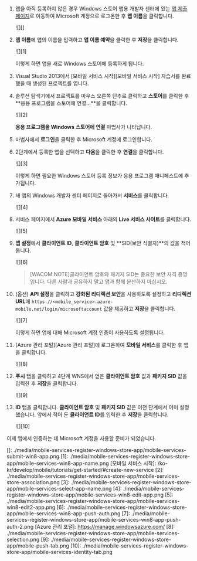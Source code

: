 1.  앱을 아직 등록하지 않은 경우 Windows 스토어 앱용 개발자 센터에 있는 [앱 제출 페이지][앱 제출 페이지]로 이동하여 Microsoft 계정으로 로그온한 후 **앱 이름**을 클릭합니다.

    ![][]

2.  **앱 이름**에 앱의 이름을 입력하고 **앱 이름 예약**을 클릭한 후 **저장**을 클릭합니다.

    ![][1]

    이렇게 하면 앱을 새로 Windows 스토어에 등록하게 됩니다.

3.  Visual Studio 2013에서 [모바일 서비스 시작][모바일 서비스 시작] 자습서를 완료했을 때 생성된 프로젝트를 엽니다.

4.  솔루션 탐색기에서 프로젝트를 마우스 오른쪽 단추로 클릭하고 **스토어**를 클릭한 후 **응용 프로그램을 스토어에 연결...**을 클릭합니다.

    ![][2]

    **응용 프로그램을 Windows 스토어에 연결** 마법사가 나타납니다.

5.  마법사에서 **로그인**을 클릭한 후 Microsoft 계정에 로그인합니다.

6.  2단계에서 등록한 앱을 선택하고 **다음**을 클릭한 후 **연결**을 클릭합니다.

    ![][3]

    이렇게 하면 필요한 Windows 스토어 등록 정보가 응용 프로그램 매니페스트에 추가됩니다.

7.  새 앱의 Windows 개발자 센터 페이지로 돌아가서 **서비스**를 클릭합니다.

    ![][4]

8.  서비스 페이지에서 **Azure 모바일 서비스** 아래의 **Live 서비스 사이트**를 클릭합니다.

    ![][5]

9.  **앱 설정**에서 **클라이언트 ID**, **클라이언트 암호** 및 **SID(보안 식별자)**의 값을 적어 둡니다.

    ![][6]

    > [WACOM.NOTE]클라이언트 암호와 패키지 SID는 중요한 보안 자격 증명입니다. 다른 사람과 공유하지 말고 앱과 함께 분산하지 마십시오.

10. (옵션) **API 설정**을 클릭하고 **강화된 리디렉션 보안**을 사용하도록 설정하고 **리디렉션 URL**에 `https://<mobile_service>.azure-mobile.net/login/microsoftaccount` 값을 제공하고 **저장**을 클릭합니다.

    ![][7]

    이렇게 하면 앱에 대해 Microsoft 계정 인증이 사용하도록 설정됩니다.

11. [Azure 관리 포털][Azure 관리 포털]에 로그온하여 **모바일 서비스**를 클릭한 후 앱을 클릭합니다.

    ![][8]

12. **푸시** 탭을 클릭하고 4단계 WNS에서 얻은 **클라이언트 암호** 값과 **패키지 SID** 값을 입력한 후 **저장**을 클릭합니다.

    ![][9]

13. **ID** 탭을 클릭합니다. **클라이언트 암호** 및 **패키지 SID** 값은 이전 단계에서 이미 설정했습니다. 앞에서 적어 둔 **클라이언트 ID**를 입력한 후 **저장**을 클릭합니다.

    ![][10]

이제 앱에서 인증하는 데 Microsoft 계정을 사용할 준비가 되었습니다.

<!-- Anchors. --> <!-- Images. --> <!-- URLs. -->

  [앱 제출 페이지]: http://go.microsoft.com/fwlink/p/?LinkID=266582
  []: ./media/mobile-services-register-windows-store-app/mobile-services-submit-win8-app.png
  [1]: ./media/mobile-services-register-windows-store-app/mobile-services-win8-app-name.png
  [모바일 서비스 시작]: /ko-kr/develop/mobile/tutorials/get-started/#create-new-service
  [2]: ./media/mobile-services-register-windows-store-app/mobile-services-store-association.png
  [3]: ./media/mobile-services-register-windows-store-app/mobile-services-select-app-name.png
  [4]: ./media/mobile-services-register-windows-store-app/mobile-services-win8-edit-app.png
  [5]: ./media/mobile-services-register-windows-store-app/mobile-services-win8-edit2-app.png
  [6]: ./media/mobile-services-register-windows-store-app/mobile-services-win8-app-push-auth.png
  [7]: ./media/mobile-services-register-windows-store-app/mobile-services-win8-app-push-auth-2.png
  [Azure 관리 포털]: https://manage.windowsazure.com/
  [8]: ./media/mobile-services-register-windows-store-app/mobile-services-selection.png
  [9]: ./media/mobile-services-register-windows-store-app/mobile-push-tab.png
  [10]: ./media/mobile-services-register-windows-store-app/mobile-services-identity-tab.png
